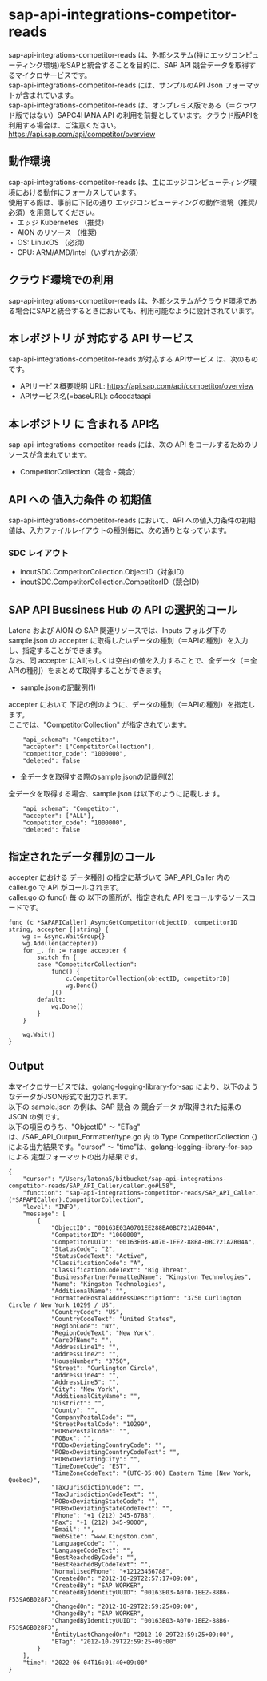 # sap-api-integrations-competitor-reads  
sap-api-integrations-competitor-reads は、外部システム(特にエッジコンピューティング環境)をSAPと統合することを目的に、SAP API 競合データを取得するマイクロサービスです。  
sap-api-integrations-competitor-reads には、サンプルのAPI Json フォーマットが含まれています。  
sap-api-integrations-competitor-reads は、オンプレミス版である（＝クラウド版ではない）SAPC4HANA API の利用を前提としています。クラウド版APIを利用する場合は、ご注意ください。  
https://api.sap.com/api/competitor/overview  

## 動作環境
sap-api-integrations-competitor-reads は、主にエッジコンピューティング環境における動作にフォーカスしています。   
使用する際は、事前に下記の通り エッジコンピューティングの動作環境（推奨/必須）を用意してください。   
・ エッジ Kubernetes （推奨）    
・ AION のリソース （推奨)    
・ OS: LinuxOS （必須）    
・ CPU: ARM/AMD/Intel（いずれか必須） 

## クラウド環境での利用  
sap-api-integrations-competitor-reads は、外部システムがクラウド環境である場合にSAPと統合するときにおいても、利用可能なように設計されています。  

## 本レポジトリ が 対応する API サービス
sap-api-integrations-competitor-reads が対応する APIサービス は、次のものです。

* APIサービス概要説明 URL: https://api.sap.com/api/competitor/overview 
* APIサービス名(=baseURL): c4codataapi

## 本レポジトリ に 含まれる API名
sap-api-integrations-competitor-reads には、次の API をコールするためのリソースが含まれています。  

* CompetitorCollection（競合 - 競合）  

## API への 値入力条件 の 初期値
sap-api-integrations-competitor-reads において、API への値入力条件の初期値は、入力ファイルレイアウトの種別毎に、次の通りとなっています。  

### SDC レイアウト

* inoutSDC.CompetitorCollection.ObjectID（対象ID）  
* inoutSDC.CompetitorCollection.CompetitorID（競合ID）  


## SAP API Bussiness Hub の API の選択的コール

Latona および AION の SAP 関連リソースでは、Inputs フォルダ下の sample.json の accepter に取得したいデータの種別（＝APIの種別）を入力し、指定することができます。  
なお、同 accepter にAll(もしくは空白)の値を入力することで、全データ（＝全APIの種別）をまとめて取得することができます。  

* sample.jsonの記載例(1)  

accepter において 下記の例のように、データの種別（＝APIの種別）を指定します。  
ここでは、"CompetitorCollection" が指定されています。    
  
```
	"api_schema": "Competitor",
	"accepter": ["CompetitorCollection"],
	"competitor_code": "1000000",
	"deleted": false
```
  
* 全データを取得する際のsample.jsonの記載例(2)  

全データを取得する場合、sample.json は以下のように記載します。  

```
	"api_schema": "Competitor",
	"accepter": ["ALL"],
	"competitor_code": "1000000",
	"deleted": false
```

## 指定されたデータ種別のコール

accepter における データ種別 の指定に基づいて SAP_API_Caller 内の caller.go で API がコールされます。  
caller.go の func() 毎 の 以下の箇所が、指定された API をコールするソースコードです。  

```
func (c *SAPAPICaller) AsyncGetCompetitor(objectID, competitorID string, accepter []string) {
	wg := &sync.WaitGroup{}
	wg.Add(len(accepter))
	for _, fn := range accepter {
		switch fn {
		case "CompetitorCollection":
			func() {
				c.CompetitorCollection(objectID, competitorID)
				wg.Done()
			}()
		default:
			wg.Done()
		}
	}

	wg.Wait()
}
```

## Output  
本マイクロサービスでは、[golang-logging-library-for-sap](https://github.com/latonaio/golang-logging-library-for-sap) により、以下のようなデータがJSON形式で出力されます。  
以下の sample.json の例は、SAP 競合 の 競合データ が取得された結果の JSON の例です。  
以下の項目のうち、"ObjectID" ～ "ETag" は、/SAP_API_Output_Formatter/type.go 内 の Type CompetitorCollection {} による出力結果です。"cursor" ～ "time"は、golang-logging-library-for-sap による 定型フォーマットの出力結果です。  

```
{
	"cursor": "/Users/latona5/bitbucket/sap-api-integrations-competitor-reads/SAP_API_Caller/caller.go#L58",
	"function": "sap-api-integrations-competitor-reads/SAP_API_Caller.(*SAPAPICaller).CompetitorCollection",
	"level": "INFO",
	"message": [
		{
			"ObjectID": "00163E03A0701EE288BA0BC721A2B04A",
			"CompetitorID": "1000000",
			"CompetitorUUID": "00163E03-A070-1EE2-88BA-0BC721A2B04A",
			"StatusCode": "2",
			"StatusCodeText": "Active",
			"ClassificationCode": "A",
			"ClassificationCodeText": "Big Threat",
			"BusinessPartnerFormattedName": "Kingston Technologies",
			"Name": "Kingston Technologies",
			"AdditionalName": "",
			"FormattedPostalAddressDescription": "3750 Curlington Circle / New York 10299 / US",
			"CountryCode": "US",
			"CountryCodeText": "United States",
			"RegionCode": "NY",
			"RegionCodeText": "New York",
			"CareOfName": "",
			"AddressLine1": "",
			"AddressLine2": "",
			"HouseNumber": "3750",
			"Street": "Curlington Circle",
			"AddressLine4": "",
			"AddressLine5": "",
			"City": "New York",
			"AdditionalCityName": "",
			"District": "",
			"County": "",
			"CompanyPostalCode": "",
			"StreetPostalCode": "10299",
			"POBoxPostalCode": "",
			"POBox": "",
			"POBoxDeviatingCountryCode": "",
			"POBoxDeviatingCountryCodeText": "",
			"POBoxDeviatingCity": "",
			"TimeZoneCode": "EST",
			"TimeZoneCodeText": "(UTC-05:00) Eastern Time (New York, Quebec)",
			"TaxJurisdictionCode": "",
			"TaxJurisdictionCodeText": "",
			"POBoxDeviatingStateCode": "",
			"POBoxDeviatingStateCodeText": "",
			"Phone": "+1 (212) 345-6788",
			"Fax": "+1 (212) 345-9000",
			"Email": "",
			"WebSite": "www.Kingston.com",
			"LanguageCode": "",
			"LanguageCodeText": "",
			"BestReachedByCode": "",
			"BestReachedByCodeText": "",
			"NormalisedPhone": "+12123456788",
			"CreatedOn": "2012-10-29T22:57:17+09:00",
			"CreatedBy": "SAP WORKER",
			"CreatedByIdentityUUID": "00163E03-A070-1EE2-88B6-F539A6B028F3",
			"ChangedOn": "2012-10-29T22:59:25+09:00",
			"ChangedBy": "SAP WORKER",
			"ChangedByIdentityUUID": "00163E03-A070-1EE2-88B6-F539A6B028F3",
			"EntityLastChangedOn": "2012-10-29T22:59:25+09:00",
			"ETag": "2012-10-29T22:59:25+09:00"
		}
	],
	"time": "2022-06-04T16:01:40+09:00"
}
```